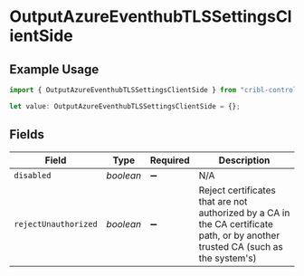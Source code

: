 # OutputAzureEventhubTLSSettingsClientSide

## Example Usage

```typescript
import { OutputAzureEventhubTLSSettingsClientSide } from "cribl-control-plane/models";

let value: OutputAzureEventhubTLSSettingsClientSide = {};
```

## Fields

| Field                                                                                                                           | Type                                                                                                                            | Required                                                                                                                        | Description                                                                                                                     |
| ------------------------------------------------------------------------------------------------------------------------------- | ------------------------------------------------------------------------------------------------------------------------------- | ------------------------------------------------------------------------------------------------------------------------------- | ------------------------------------------------------------------------------------------------------------------------------- |
| `disabled`                                                                                                                      | *boolean*                                                                                                                       | :heavy_minus_sign:                                                                                                              | N/A                                                                                                                             |
| `rejectUnauthorized`                                                                                                            | *boolean*                                                                                                                       | :heavy_minus_sign:                                                                                                              | Reject certificates that are not authorized by a CA in the CA certificate path, or by another trusted CA (such as the system's) |